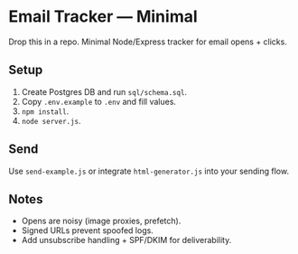 # Email Tracker — Minimal
Drop this in a repo. Minimal Node/Express tracker for email opens + clicks.

## Setup
1. Create Postgres DB and run `sql/schema.sql`.
2. Copy `.env.example` to `.env` and fill values.
3. `npm install`.
4. `node server.js`.

## Send
Use `send-example.js` or integrate `html-generator.js` into your sending flow.

## Notes
- Opens are noisy (image proxies, prefetch).
- Signed URLs prevent spoofed logs.
- Add unsubscribe handling + SPF/DKIM for deliverability.